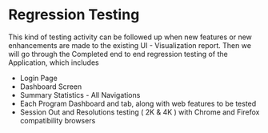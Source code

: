 # Regression Testing

This kind of testing activity can be followed up when new features or new enhancements are made to the existing UI - Visualization report. Then we will go through the Completed end to end regression testing of the Application, which includes&#x20;

* Login Page
* Dashboard Screen&#x20;
* Summary Statistics - All Navigations&#x20;
* Each Program Dashboard and tab, along with web features to be tested&#x20;
* Session Out and Resolutions testing ( 2K & 4K ) with Chrome and Firefox compatibility browsers

